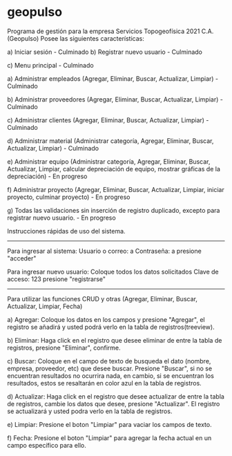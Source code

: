 # geopulso
Programa de gestión para la empresa Servicios Topogeofísica 2021 C.A. (Geopulso)
Posee las siguientes características:

a) Iniciar sesión - Culminado
b) Registrar nuevo usuario - Culminado

c) Menu principal - Culminado

a) Administrar empleados (Agregar, Eliminar, Buscar, Actualizar, Limpiar) - Culminado

b) Administrar proveedores (Agregar, Eliminar, Buscar, Actualizar, Limpiar) - Culminado

c) Administrar clientes (Agregar, Eliminar, Buscar, Actualizar, Limpiar) - Culminado

d) Administrar material (Administrar categoría, Agregar, Eliminar, Buscar, Actualizar, Limpiar) - Culminado

e) Administrar equipo (Administrar categoría, Agregar, Eliminar, Buscar, Actualizar, Limpiar, calcular depreciación de equipo, mostrar gráficas de la depreciación) - En progreso

f) Administrar proyecto (Agregar, Eliminar, Buscar, Actualizar, Limpiar, iniciar proyecto, culminar proyecto) - En progreso

g) Todas las validaciones sin inserción de registro duplicado, excepto para registrar nuevo usuario. - En progreso


Instrucciones rápidas de uso del sistema.

-----------------------------------------
Para ingresar al sistema:
Usuario o correo: a
Contraseña: a
presione "acceder"

Para ingresar nuevo usuario:
Coloque todos los datos solicitados
Clave de acceso: 123
presione "registrarse"

-----------------------------------------
Para utilizar las funciones CRUD y otras
(Agregar, Eliminar, Buscar, Actualizar, Limpiar, Fecha)

a) Agregar: Coloque los datos en los campos y presione "Agregar", el registro se añadirá y usted podrá verlo en la tabla de registros(treeview).

b) Eliminar: Haga click en el registro que desee eliminar de entre la tabla de registros, presione "Eliminar", confirme.

c) Buscar: Coloque en el campo de texto de busqueda el dato (nombre, empresa, proveedor, etc) que desee buscar. Presione "Buscar", si no se encuentran resultados no ocurrira nada, en cambio, si se encuentran los resultados, estos se resaltarán en color azul en la tabla de registros.

d) Actualizar: Haga click en el registro que desee actualizar de entre la tabla de registros, cambie los datos que desee, presione "Actualizar". El registro se actualizará y usted podra verlo en la tabla de registros.

e) Limpiar: Presione el boton "Limpiar" para vaciar los campos de texto.

f) Fecha: Presione el boton "Limpiar" para agregar la fecha actual en un campo específico para ello.


